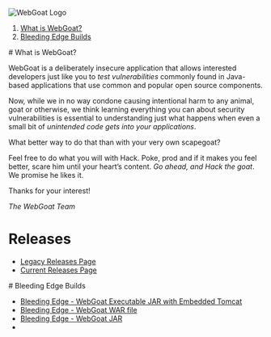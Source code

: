 ![WebGoat Logo](https://raw.githubusercontent.com/wiki/WebGoat/WebGoat/images/wg_logo_snag.png)

1. <a href="#what">What is WebGoat?</a>
2. <a href="#builds">Bleeding Edge Builds</a>

<a name="what" />
# What is WebGoat?
 
WebGoat is a deliberately insecure application that allows interested developers
just like you to *test vulnerabilities* commonly found in Java-based
applications that use common and popular open source components.

Now, while we in no way condone causing intentional harm to any animal, goat or
otherwise, we think learning everything you can about security vulnerabilities
is essential to understanding just what happens when even a small bit of
*unintended code gets into your applications*.

What better way to do that than with your very own scapegoat?

Feel free to do what you will with Hack. Poke, prod and if it makes you feel
better, scare him until your heart’s content. *Go ahead, and Hack the goat*. We
promise he likes it.

Thanks for your interest! 

_The WebGoat Team_

# Releases
* [Legacy Releases Page](https://github.com/WebGoat/WebGoat-Legacy/releases)
* [Current Releases Page](https://github.com/WebGoat/WebGoat/releases/)


<a name="builds" />
# Bleeding Edge Builds

* [Bleeding Edge - WebGoat Executable JAR with Embedded Tomcat](https://s3.amazonaws.com/webgoat-war/webgoat-container-7.0-SNAPSHOT-war-exec.jar)
* [Bleeding Edge - WebGoat WAR file](https://s3.amazonaws.com/webgoat-war/webgoat-container-7.0-SNAPSHOT.war)
* [Bleeding Edge - WebGoat JAR](https://s3.amazonaws.com/webgoat-war/webgoat-container-7.0-SNAPSHOT.jar)
*


